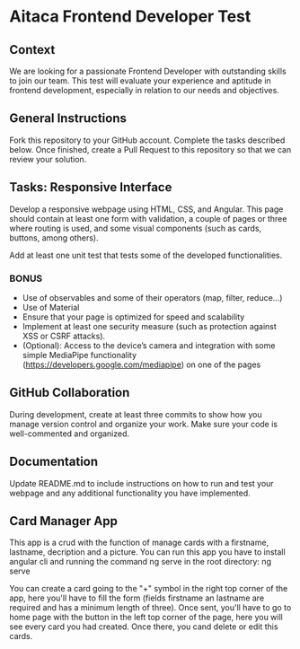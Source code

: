 # Aitaca Frontend Developer Test
## Context
We are looking for a passionate Frontend Developer with outstanding skills to join our team. This test will evaluate your experience and aptitude in frontend development, especially in relation to our needs and objectives.

## General Instructions
Fork this repository to your GitHub account. Complete the tasks described below. Once finished, create a Pull Request to this repository so that we can review your solution.

## Tasks: Responsive Interface
Develop a responsive webpage using HTML, CSS, and Angular. This page should contain at least one form with validation, a couple of pages or three where routing is used, and some visual components (such as cards, buttons, among others).

Add at least one unit test that tests some of the developed functionalities.

### BONUS

- Use of observables and some of their operators (map, filter, reduce…)
- Use of Material
- Ensure that your page is optimized for speed and scalability
- Implement at least one security measure (such as protection against XSS or CSRF attacks).
- (Optional): Access to the device’s camera and integration with some simple MediaPipe functionality (https://developers.google.com/mediapipe) on one of the pages

## GitHub Collaboration
During development, create at least three commits to show how you manage version control and organize your work. Make sure your code is well-commented and organized.

## Documentation
Update README.md to include instructions on how to run and test your webpage and any additional functionality you have implemented.

## Card Manager App

This app is a crud with the function of manage cards with a firstname, lastname, decription and a picture.
You can run this app you have to install angular cli and running the command ng serve in the root directory:
    ng serve

You can create a card going to the "+" symbol in the right top corner of the app, here you'll have to fill the form (fields firstname an lastname are required and has a minimum length of three). Once sent, you'll have to go to home page with the button in the left top corner of the page, here you will see every card you had created. Once there, you cand delete or edit this cards.